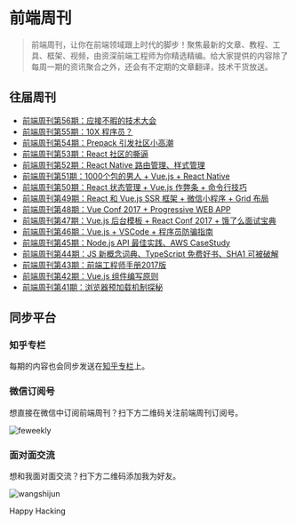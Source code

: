 # 前端周刊

> 前端周刊，让你在前端领域跟上时代的脚步！聚焦最新的文章、教程、工具、框架、视频，由资深前端工程师为你精选精编。给大家提供的内容除了每周一期的资讯聚合之外，还会有不定期的文章翻译，技术干货放送。

## 往届周刊

* [前端周刊第56期：应接不暇的技术大会](issues/Issue-56.md)
* [前端周刊第55期：10X 程序员？](issues/Issue-55.md)
* [前端周刊第54期：Prepack 引发社区小高潮](issues/Issue-54.md)
* [前端周刊第53期：React 社区的撕逼](issues/Issue-53.md)
* [前端周刊第52期：React Native 路由管理、样式管理](issues/Issue-52.md)
* [前端周刊第51期：1000个包的男人 + Vue.js + React Native](issues/Issue-51.md)
* [前端周刊第50期：React 状态管理 + Vue.js 作弊条 + 命令行技巧](issues/Issue-50.md)
* [前端周刊第49期：React 和 Vue.js SSR 框架 + 微信小程序 + Grid 布局](issues/Issue-47.md)
* [前端周刊第48期：Vue Conf 2017 + Progressive WEB APP](issues/Issue-47.md)
* [前端周刊第47期：Vue.js 后台模板 + React Conf 2017 + 饿了么面试宝典](issues/Issue-47.md)
* [前端周刊第46期：Vue.js + VSCode + 程序员防骗指南](issues/Issue-46.md)
* [前端周刊第45期：Node.js API 最佳实践、AWS CaseStudy](issues/Issue-45.md)
* [前端周刊第44期：JS 新概念词典、TypeScript 免费好书、SHA1 可被破解](issues/Issue-44.md)
* [前端周刊第43期：前端工程师手册2017版](issues/Issue-43.md)
* [前端周刊第42期：Vue.js 组件编写原则](issues/Issue-42.md)
* [前端周刊第41期：浏览器预加载机制探秘](issues/Issue-41.md)

## 同步平台

### 知乎专栏

每期的内容也会同步发送在[知乎专栏](http://zhuanlan.zhihu.com/feweekly)上。

### 微信订阅号

想直接在微信中订阅前端周刊？扫下方二维码关注前端周刊订阅号。

![feweekly](http://www.feweekly.com/img/src/weekly/feweekly/qrcode.jpg)

### 面对面交流

想和我面对面交流？扫下方二维码添加我为好友。

![wangshijun](http://www.feweekly.com/img/src/weekly/feweekly/wangshijun.jpg)

Happy Hacking

